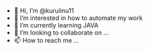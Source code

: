 - 👋 Hi, I’m @kurulinu11
- 👀 I’m interested in how to automate my work
- 🌱 I’m currently learning JAVA
- 💞️ I’m looking to collaborate on ...
- 📫 How to reach me ...

<!---
kurulinu11/kurulinu11 is a ✨ special ✨ repository because its `README.md` (this file) appears on your GitHub profile.
You can click the Preview link to take a look at your changes.
--->
